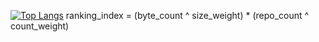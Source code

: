 [![Top Langs](https://github-readme-stats.vercel.app/api/top-langs/?username=akolight)](https://github.com/anuraghazra/github-readme-stats)
ranking_index = (byte_count ^ size_weight) * (repo_count ^ count_weight)
